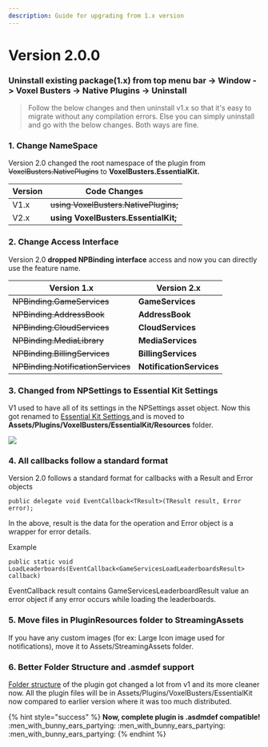```yaml
---
description: Guide for upgrading from 1.x version
---
```


# Version 2.0.0

### Uninstall existing package(1.x) from top menu bar -> Window -> Voxel Busters -> Native Plugins -> Uninstall

> Follow the below changes and then uninstall v1.x so that it's easy to migrate without any compilation errors. Else you can simply uninstall and go with the below changes. Both ways are fine.

### 1. Change NameSpace

Version 2.0 changed the root namespace of the plugin from  ~~VoxelBusters.NativePlugins~~ to **VoxelBusters.EssentialKit.**

| **Version** | Code Changes                          |
| ----------- | ------------------------------------- |
| V1.x        | ~~using VoxelBusters.NativePlugins;~~ |
| V2.x        | **using VoxelBusters.EssentialKit;**  |

### **2. Change Access Interface**

Version 2.0 **dropped NPBinding interface** access and now you can directly use the feature name.

| Version 1.x                        | Version 2.x              |
| ---------------------------------- | ------------------------ |
| ~~NPBinding.GameServices~~         | **GameServices**         |
| ~~NPBinding.AddressBook~~          | **AddressBook**          |
| ~~NPBinding.CloudServices~~        | **CloudServices**        |
| ~~NPBinding.MediaLibrary~~         | **MediaServices**        |
| ~~NPBinding.BillingServices~~      | **BillingServices**      |
| ~~NPBinding.NotificationServices~~ | **NotificationServices** |

### 3. Changed from NPSettings to Essential Kit Settings

V1 used to have all of its settings in the NPSettings asset object. Now this got renamed to [Essential Kit Settings ](../../overview/settings.md#essential-kit-settings)and is moved to **Assets/Plugins/VoxelBusters/EssentialKit/Resources** folder.

![](../../.gitbook/assets/OpenEssentialKitSettings.gif)

### 4. All callbacks follow a standard format

Version 2.0 follows a standard format for callbacks with a Result and Error objects

```
public delegate void EventCallback<TResult>(TResult result, Error error);
```

In the above, result is the data for the operation and Error object is a wrapper for error details.

Example

```
public static void LoadLeaderboards(EventCallback<GameServicesLoadLeaderboardsResult> callback)
```

EventCallback result contains GameServicesLeaderboardResult value an error object if any error occurs while loading the leaderboards.



### 5. Move files in PluginResources folder to StreamingAssets

If you have any custom images (for ex: Large Icon image used for notifications), move it to Assets/StreamingAssets folder.

### 6. Better Folder Structure and .asmdef support

[Folder structure](../../overview/folder-structure.md) of the plugin got changed a lot from v1 and its more cleaner now. All the plugin files will be in Assets/Plugins/VoxelBusters/EssentialKit now compared to earlier version where it was too much distributed.

{% hint style="success" %}
**Now, complete plugin is .asdmdef compatible!** :men\_with\_bunny\_ears\_partying: :men\_with\_bunny\_ears\_partying: :men\_with\_bunny\_ears\_partying:&#x20;
{% endhint %}
